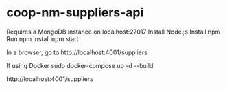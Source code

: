 # coop-nm-suppliers-api

Requires a MongoDB instance on localhost:27017
Install Node.js
Install npm
Run
  npm install
  npm start

In a browser, go to
  http://localhost:4001/suppliers

If using Docker
sudo docker-compose up -d --build


http://localhost:4001/suppliers
